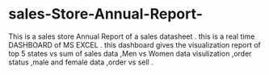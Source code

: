# sales-Store-Annual-Report-

This is a sales store Annual Report of a sales datasheet .
this is a real time DASHBOARD of  MS EXCEL .
this dashboard gives the visualization report of top 5 states vs sum of sales data ,Men vs Women data visulization ,order status ,male and female data ,order vs sell .
